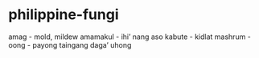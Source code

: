 # philippine-fungi

amag - mold, mildew
amamakul -
ihiʼ nang aso
kabute -
kidlat 
mashrum -
oong -
payong
taingang dagaʼ
uhong
